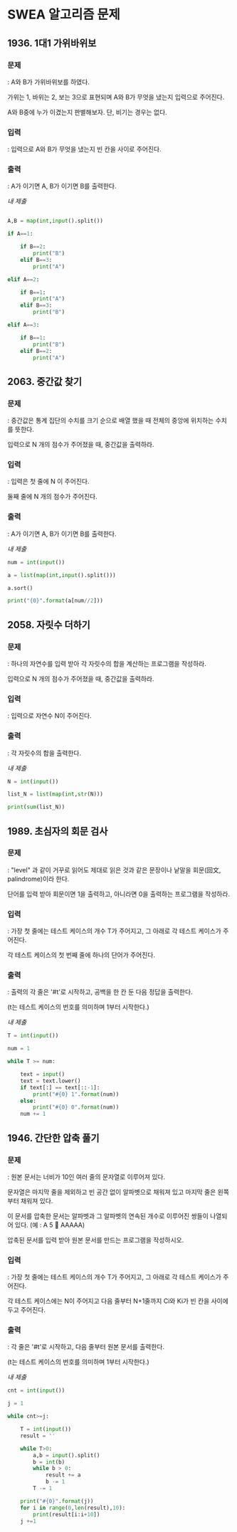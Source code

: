 # SWEA 알고리즘 문제
## 1936. 1대1 가위바위보

### 문제

: A와 B가 가위바위보를 하였다.

가위는 1, 바위는 2, 보는 3으로 표현되며 A와 B가 무엇을 냈는지 입력으로 주어진다.

A와 B중에 누가 이겼는지 판별해보자. 단, 비기는 경우는 없다.

### 입력

: 입력으로 A와 B가 무엇을 냈는지 빈 칸을 사이로 주어진다.

### 출력

: A가 이기면 A, B가 이기면 B를 출력한다.

*내 제출*

```python

A,B = map(int,input().split())

if A==1:

    if B==2:
        print("B")
    elif B==3:
        print("A")

elif A==2:

    if B==1:
        print("A")
    elif B==3:
        print("B")

elif A==3:

    if B==1:
        print("B")
    elif B==2:
        print("A")
```
## 2063. 중간값 찾기

### 문제

: 중간값은 통계 집단의 수치를 크기 순으로 배열 했을 때 전체의 중앙에 위치하는 수치를 뜻한다.

입력으로 N 개의 점수가 주어졌을 때, 중간값을 출력하라.

### 입력

: 입력은 첫 줄에 N 이 주어진다.

둘째 줄에 N 개의 점수가 주어진다.

### 출력

: A가 이기면 A, B가 이기면 B를 출력한다.

*내 제출*
```python
num = int(input())

a = list(map(int,input().split()))

a.sort()

print("{0}".format(a[num//2]))
```
## 2058. 자릿수 더하기

### 문제

: 하나의 자연수를 입력 받아 각 자릿수의 합을 계산하는 프로그램을 작성하라.

입력으로 N 개의 점수가 주어졌을 때, 중간값을 출력하라.

### 입력

: 입력으로 자연수 N이 주어진다.

### 출력

: 각 자릿수의 합을 출력한다.

*내 제출*
```python
N = int(input())

list_N = list(map(int,str(N)))

print(sum(list_N))
```
## 1989. 초심자의 회문 검사

### 문제

: "level" 과 같이 거꾸로 읽어도 제대로 읽은 것과 같은 문장이나 낱말을 회문(回文, palindrome)이라 한다.

단어를 입력 받아 회문이면 1을 출력하고, 아니라면 0을 출력하는 프로그램을 작성하라.

### 입력

: 가장 첫 줄에는 테스트 케이스의 개수 T가 주어지고, 그 아래로 각 테스트 케이스가 주어진다.

각 테스트 케이스의 첫 번째 줄에 하나의 단어가 주어진다.

### 출력

: 출력의 각 줄은 '#t'로 시작하고, 공백을 한 칸 둔 다음 정답을 출력한다.

(t는 테스트 케이스의 번호를 의미하며 1부터 시작한다.)

*내 제출*
```python
T = int(input())

num = 1

while T >= num:

    text = input()
    text = text.lower()
    if text[:] == text[::-1]:
        print("#{0} 1".format(num))
    else:
        print("#{0} 0".format(num))
    num += 1
```
## 1946. 간단한 압축 풀기

### 문제

: 원본 문서는 너비가 10인 여러 줄의 문자열로 이루어져 있다.

문자열은 마지막 줄을 제외하고 빈 공간 없이 알파벳으로 채워져 있고 마지막 줄은 왼쪽부터 채워져 있다.

이 문서를 압축한 문서는 알파벳과 그 알파벳의 연속된 개수로 이루어진 쌍들이 나열되어 있다. (예 : A 5    AAAAA)

압축된 문서를 입력 받아 원본 문서를 만드는 프로그램을 작성하시오.

### 입력

: 가장 첫 줄에는 테스트 케이스의 개수 T가 주어지고, 그 아래로 각 테스트 케이스가 주어진다.

각 테스트 케이스에는 N이 주어지고 다음 줄부터 N+1줄까지 Ci와 Ki가 빈 칸을 사이에 두고 주어진다.

### 출력

: 각 줄은 '#t'로 시작하고, 다음 줄부터 원본 문서를 출력한다.

(t는 테스트 케이스의 번호를 의미하며 1부터 시작한다.)

*내 제출*
```python
cnt = int(input())

j = 1

while cnt>=j:

	T = int(input())
	result = ''

	while T>0:
		a,b = input().split()
		b = int(b)
		while b > 0:
			result += a
			b -= 1
		T -= 1

	print("#{0}".format(j))
	for i in range(0,len(result),10):
		print(result[i:i+10])
	j +=1
```